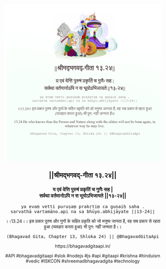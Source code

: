 <img src="../../asset/BG_13_24.png"/>
<center><h2>||श्रीमद्‍भगवद्‍-गीता १३.२४||</h2>
<h3>य एवं वेत्ति पुरुषं प्रकृतिं च गुणैः सह |<br/>सर्वथा वर्तमानोऽपि न स भूयोऽभिजायते ||१३-२४||</h3>
<pre>ya evaṃ vetti puruṣaṃ prakṛtiṃ ca guṇaiḥ saha .<br/>sarvathā vartamāno.api na sa bhūyo.abhijāyate ||13-24||</pre>
<p>।।13.24।। इस प्रकार पुरुष और गुणों के सहित प्रकृति को जो मनुष्य जानता है, वह सब प्रकार से रहता हुआ (व्यवहार करता हुआ) भी पुन: नहीं जन्मता है।।</p>
<pre>(Bhagavad Gita, Chapter 13, Shloka 24) || @BhagavadGitaApi</pre><p>https://bhagavadgitaapi.in/</p><p>#API #bhagavadgitaapi #slok #nodejs #js #api #gitaapi #krishna #hinduism #vedic #ISKCON #shreemadbhagavadgita #technology</p></center>